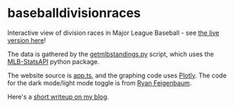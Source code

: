 # baseballdivisionraces

Interactive view of division races in Major League Baseball - see [the live version here](https://gregstoll.com/baseballdivisionraces/)!

The data is gathered by the [getmlbstandings.py](blob/main/getmlbstandings/getmlbstandings.py) script, which uses the [MLB-StatsAPI](https://github.com/toddrob99/MLB-StatsAPI) python package.

The website source is [app.ts](blob/main/showdivisionraces/src/app.ts), and the graphing code uses [Plotly](https://plotly.com/javascript/). The code for the dark mode/light mode toggle is from [Ryan Feigenbaum](https://ryanfeigenbaum.com/dark-mode/).

Here's a [short writeup on my blog](https://gregstoll.wordpress.com/2021/07/03/new-project-baseball-division-race-charts/).
